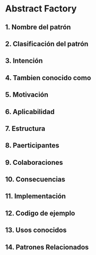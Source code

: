 # Abstract Factory
## 1. Nombre del patrón
## 2. Clasificación del patrón 
## 3. Intención
## 4. Tambien conocido como
## 5. Motivación
## 6. Aplicabilidad
## 7. Estructura
## 8. Paerticipantes
## 9. Colaboraciones
## 10. Consecuencias
## 11. Implementación
## 12. Codigo de ejemplo
## 13. Usos conocidos
## 14. Patrones Relacionados
